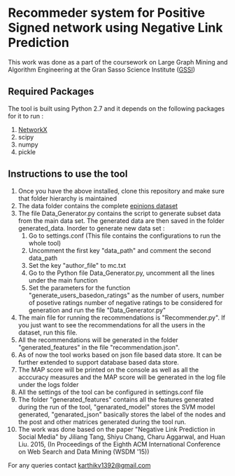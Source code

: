 # Recommeder system for Positive Signed network using Negative Link Prediction
This work was done as a part of the coursework on Large Graph Mining and Algorithm Engineering at the Gran Sasso Science Institute ([GSSI](gssi.it))

## Required Packages ##
The tool is built using Python 2.7 and it depends on the following packages for it to run :
1) [NetworkX](http://networkx.github.io) 
2) scipy
3) numpy
4) pickle

## Instructions to use the tool ##

1) Once you have the above installed, clone this repository and make sure that folder hierarchy is maintained
2) The data folder contains the complete [epinions dataset](http://www.trustlet.org/extended_epinions.html)
3) The file Data_Generator.py contains the script to generate subset data from the main data set. The generated data are 
   then saved in the folder generated_data. Inorder to generate new data set :
   1) Go to settings.conf (This file contains the configurations to run the whole tool)
   2) Uncomment the first key "data_path" and comment the second data_path 
   3) Set the key "author_file" to mc.txt 
   4) Go to the Python file Data_Generator.py, uncomment all the lines under the main function
   5) Set the parameters for the function "generate_users_basedon_ratings" as the number of users, number of posetive ratings
      number of negative ratings to be considered for generation and run the file "Data_Generator.py"
4) The main file for running the recommendations is "Recommender.py". If you just want to see the recommendations for all the users
   in the dataset, run this file.
5) All the recommendations will be generated in the folder "generated_features" in the file "recommendation.json".
6) As of now the tool works based on json file based data store. It can be further extended to support database based data store.
7) The MAP score will be printed on the console as well as all the acccuracy measures and the MAP score will be generated in the log file under the logs folder
8) All the settings of the tool can be configured in settings.conf file
9) The folder "generated_features" contains all the features generated during the run of the tool, "genarated_model" stores the SVM model generated,
   "genarated_json" basically stores the label of the nodes and the post and other matrices generated during the tool run.
10) The work was done based on the paper "Negative Link Prediction in Social Media" by Jiliang Tang, Shiyu Chang, Charu Aggarwal, and Huan Liu. 2015, (In Proceedings of the Eighth ACM International Conference on Web Search and Data Mining (WSDM '15))

For any queries contact [karthikv1392@gmail.com](karthikv1392@gmail.com)
